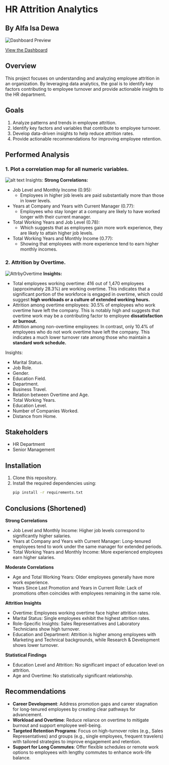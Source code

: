 # HR Attrition Analytics
## By Alfa Isa Dewa

![Dashboard Preview](https://github.com/alfadewa58/Insight-Track-HR-Attrition-Analytics/blob/main/Screenshot%202025-01-21%20183226.png)

[View the Dashboard](https://app.powerbi.com/view?r=eyJrIjoiOGIxMmY4YmMtZTg0Mi00YWVmLTk5ZGQtODQwNGJlNjU3ZDM4IiwidCI6IjUwODkxNmEwLTdiODktNDNhMS1hZjRlLTcyZmUxNWFiYTViOSIsImMiOjEwfQ%3D%3D)

## Overview
This project focuses on understanding and analyzing employee attrition in an organization. By leveraging data analytics, the goal is to identify key factors contributing to employee turnover and provide actionable insights to the HR department.

## Goals
1. Analyze patterns and trends in employee attrition.
2. Identify key factors and variables that contribute to employee turnover.
3. Develop data-driven insights to help reduce attrition rates.
4. Provide actionable recommendations for improving employee retention.

## Performed Analysis
### 1. Plot a correlation map for all numeric variables.
![alt text](https://github.com/alfadewa58/Insight-Track-HR-Attrition-Analytics/blob/main/assets/heatmap.png)
Insights:
**Strong Correlations:**
- Job Level and Monthly Income (0.95): 
    + Employees in higher job levels are paid substantially more than those in lower levels.
- Years at Company and Years with Current Manager (0.77): 
    + Employees who stay longer at a company are likely to have worked longer with their current manager.
- Total Working Years and Job Level (0.78): 
    + Which suggests that as employees gain more work experience, they are likely to attain higher job levels.
- Total Working Years and Monthly Income (0.77): 
    + Showing that employees with more experience tend to earn higher monthly incomes.

### 2. Attrition by Overtime.
![AttrbyOvertime](https://github.com/alfadewa58/Insight-Track-HR-Attrition-Analytics/blob/main/assets/2.%20Attr%20Rates%20by%20Overtime.png)
**Insights:**
- Total employees working overtime: 416 out of 1,470 employees (approximately 28.3%) are working overtime. This indicates that a significant portion of the workforce is engaged in overtime, which could suggest **high workloads or a culture of extended working hours.**
- Attrition among overtime employees: 30.5% of employees who work overtime have left the company. This is notably high and suggests that overtime work may be a contributing factor to employee **dissatisfaction or burnout.**
- Attrition among non-overtime employees: In contrast, only 10.4% of employees who do not work overtime have left the company. This indicates a much lower turnover rate among those who maintain a **standard work schedule.**

Insights:
- Marital Status.
- Job Role.
- Gender.
- Education Field.
- Department.
- Business Travel.
- Relation between Overtime and Age.
- Total Working Years.
- Education Level.
- Number of Companies Worked.
- Distance from Home.

## Stakeholders
- HR Department
- Senior Management

## Installation
1. Clone this repository.
2. Install the required dependencies using:
   ```bash
   pip install -r requirements.txt
   ```

## Conclusions (Shortened)
**Strong Correlations**
- Job Level and Monthly Income: Higher job levels correspond to significantly higher salaries.
- Years at Company and Years with Current Manager: Long-tenured employees tend to work under the same manager for extended periods.
- Total Working Years and Monthly Income: More experienced employees earn higher salaries.

**Moderate Correlations**
- Age and Total Working Years: Older employees generally have more work experience.
- Years Since Last Promotion and Years in Current Role: Lack of promotions often coincides with employees remaining in the same role.

**Attrition Insights**
- Overtime: Employees working overtime face higher attrition rates.
- Marital Status: Single employees exhibit the highest attrition rates.
- Role-Specific Insights: Sales Representatives and Laboratory Technicians show high turnover.
- Education and Department: Attrition is higher among employees with Marketing and Technical backgrounds, while Research & Development shows lower turnover.

**Statistical Findings**
- Education Level and Attrition: No significant impact of education level on attrition.
- Age and Overtime: No statistically significant relationship.

## Recommendations
- **Career Development**: Address promotion gaps and career stagnation for long-tenured employees by creating clear pathways for advancement.
- **Workload and Overtime**: Reduce reliance on overtime to mitigate burnout and support employee well-being.
- **Targeted Retention Programs**: Focus on high-turnover roles (e.g., Sales Representatives) and groups (e.g., single employees, frequent travelers) with tailored strategies to improve engagement and retention.
- **Support for Long Commutes**: Offer flexible schedules or remote work options to employees with lengthy commutes to enhance work-life balance.

